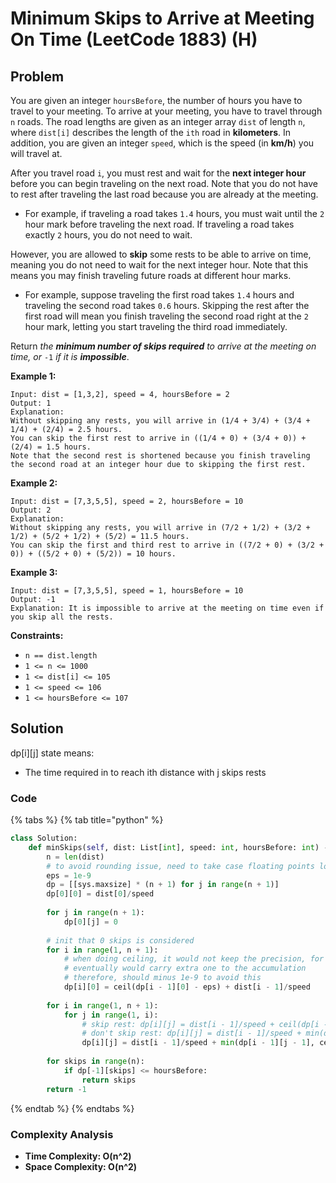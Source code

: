 # Minimum Skips to Arrive at Meeting On Time \(LeetCode 1883\) \(H\)

## Problem



You are given an integer `hoursBefore`, the number of hours you have to travel to your meeting. To arrive at your meeting, you have to travel through `n` roads. The road lengths are given as an integer array `dist` of length `n`, where `dist[i]` describes the length of the `ith` road in **kilometers**. In addition, you are given an integer `speed`, which is the speed \(in **km/h**\) you will travel at.

After you travel road `i`, you must rest and wait for the **next integer hour** before you can begin traveling on the next road. Note that you do not have to rest after traveling the last road because you are already at the meeting.

* For example, if traveling a road takes `1.4` hours, you must wait until the `2` hour mark before traveling the next road. If traveling a road takes exactly `2` hours, you do not need to wait.

However, you are allowed to **skip** some rests to be able to arrive on time, meaning you do not need to wait for the next integer hour. Note that this means you may finish traveling future roads at different hour marks.

* For example, suppose traveling the first road takes `1.4` hours and traveling the second road takes `0.6` hours. Skipping the rest after the first road will mean you finish traveling the second road right at the `2` hour mark, letting you start traveling the third road immediately.

Return _the **minimum number of skips required** to arrive at the meeting on time, or_ `-1` _if it is **impossible**_.

**Example 1:**

```text
Input: dist = [1,3,2], speed = 4, hoursBefore = 2
Output: 1
Explanation:
Without skipping any rests, you will arrive in (1/4 + 3/4) + (3/4 + 1/4) + (2/4) = 2.5 hours.
You can skip the first rest to arrive in ((1/4 + 0) + (3/4 + 0)) + (2/4) = 1.5 hours.
Note that the second rest is shortened because you finish traveling the second road at an integer hour due to skipping the first rest.
```

**Example 2:**

```text
Input: dist = [7,3,5,5], speed = 2, hoursBefore = 10
Output: 2
Explanation:
Without skipping any rests, you will arrive in (7/2 + 1/2) + (3/2 + 1/2) + (5/2 + 1/2) + (5/2) = 11.5 hours.
You can skip the first and third rest to arrive in ((7/2 + 0) + (3/2 + 0)) + ((5/2 + 0) + (5/2)) = 10 hours.
```

**Example 3:**

```text
Input: dist = [7,3,5,5], speed = 1, hoursBefore = 10
Output: -1
Explanation: It is impossible to arrive at the meeting on time even if you skip all the rests.
```

**Constraints:**

* `n == dist.length`
* `1 <= n <= 1000`
* `1 <= dist[i] <= 105`
* `1 <= speed <= 106`
* `1 <= hoursBefore <= 107`

## Solution 

dp\[i\]\[j\] state means: 

* The time required in to reach ith distance with j skips rests

### Code

{% tabs %}
{% tab title="python" %}
```python
class Solution:
    def minSkips(self, dist: List[int], speed: int, hoursBefore: int) -> int:
        n = len(dist)
        # to avoid rounding issue, need to take case floating points low bits
        eps = 1e-9
        dp = [[sys.maxsize] * (n + 1) for j in range(n + 1)]
        dp[0][0] = dist[0]/speed
        
        for j in range(n + 1):
            dp[0][j] = 0
        
        # init that 0 skips is considered
        for i in range(1, n + 1):
            # when doing ceiling, it would not keep the precision, for those bits low enough would round up
            # eventually would carry extra one to the accumulation
            # therefore, should minus 1e-9 to avoid this
            dp[i][0] = ceil(dp[i - 1][0] - eps) + dist[i - 1]/speed
        
        for i in range(1, n + 1):
            for j in range(1, i):
                # skip rest: dp[i][j] = dist[i - 1]/speed + ceil(dp[i -1][j])
                # don't skip rest: dp[i][j] = dist[i - 1]/speed + min(dp[i - 1][j - 1]
                dp[i][j] = dist[i - 1]/speed + min(dp[i - 1][j - 1], ceil(dp[i -1][j] - eps))
        
        for skips in range(n):
            if dp[-1][skips] <= hoursBefore:
                return skips
        return -1
```
{% endtab %}
{% endtabs %}

### Complexity Analysis

* **Time Complexity: O\(n^2\)**
* **Space Complexity: O\(n^2\)**

